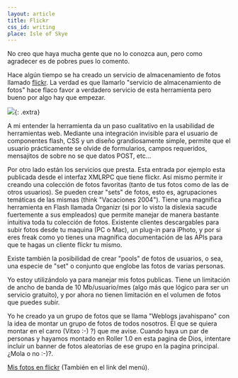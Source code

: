 ```yaml
---
layout: article
title: Flickr
css_id: writing
place: Isle of Skye
---
```

No creo que haya mucha gente que no lo conozca aun, pero como agradecer es de pobres pues lo comento.

Hace algún tiempo se ha creado un servicio de almacenamiento de fotos llamado [flickr](http://flickr.com). La verdad es que llamarlo "servicio de almacenamiento de fotos" hace flaco favor a verdadero servicio de esta herramienta pero bueno por algo hay que empezar.

![](http://farm1.staticflickr.com/1/1128993_665538207c_o.jpg){: .extra}

A mi entender la herramienta da un paso cualitativo en la usabilidad de herramientas web. Mediante una integración invisible para el usuario de componentes flash, CSS y un diseño grandiosamente simple, permite que el usuario prácticamente se olvide de formularios, campos requeridos, mensajitos de sobre no se que datos POST, etc...

Por otro lado están los servicios que presta. Esta entrada por ejemplo esta publicada desde el interfaz XMLRPC que tiene flickr. Así mismo permite ir creando una colección de fotos favoritas (tanto de tus fotos como de las de otros usuarios). Se pueden crear "sets" de fotos, esto es, agrupaciones temáticas de las mismas (think "Vacaciones 2004"). Tiene una magnifica herramienta en Flash llamada Organizr (si por lo visto la dislexia sacude fuertemente a sus empleados) que permite manejar de manera bastante intuitiva toda tu colección de fotos. Existente clientes descargables para subir fotos desde tu maquina (PC o Mac), un plug-in para iPhoto, y por si eres freak como yo tienes una magnifica documentación de las APIs para que te hagas un cliente flickr tu mismo.

Existe también la posibilidad de crear "pools" de fotos de usuarios, o sea, una especie de "set" o conjunto que englobe las fotos de varias personas.

Yo estoy utilizándolo ya para manejar mis fotos publicas. Tiene un limitación de ancho de banda de 10 Mb/usuario/mes (algo más que lógico para ser un servicio gratuito), y por ahora no tienen limitación en el volumen de fotos que puedes subir.


Yo he creado ya un grupo de fotos que se llama "Weblogs javahispano" con la idea de montar un grupo de fotos de todos nosotros. El que se quiera montar en el carro (Vitxo :-) ?) que me avise. Cuando haya un par de personas y hayamos montado en Roller 1.0 en esta pagina de Dios, intentare incluir un banner de fotos aleatorias de ese grupo en la pagina principal. ¿Mola o no :-)?.

[Mis fotos en flickr](http://flickr.com/photos/aitorgarcia/) (También en el link del menú).
